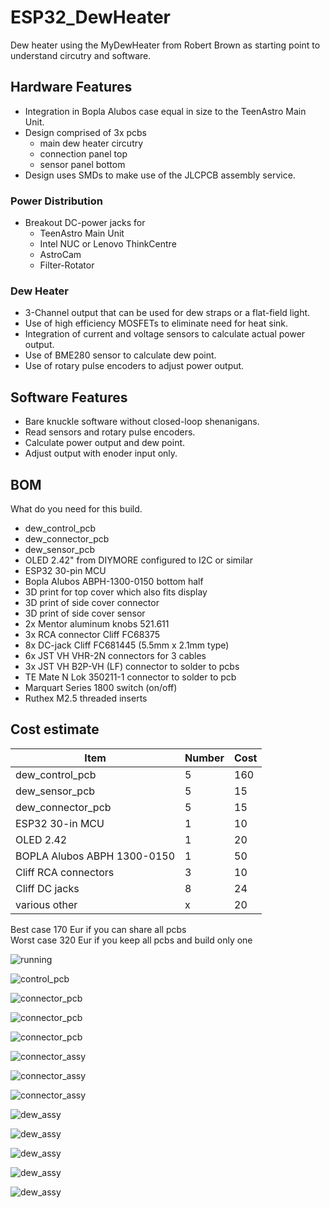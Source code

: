 # ESP32_DewHeater
Dew heater using the MyDewHeater from Robert Brown as starting point to understand circutry and software.

## Hardware Features
* Integration in Bopla Alubos case equal in size to the TeenAstro Main Unit.
* Design comprised of 3x pcbs
   * main dew heater circutry
   * connection panel top
   * sensor panel bottom
* Design uses SMDs to make use of the JLCPCB assembly service.

### Power Distribution
* Breakout DC-power jacks for
   * TeenAstro Main Unit
   * Intel NUC or Lenovo ThinkCentre
   * AstroCam
   * Filter-Rotator
### Dew Heater
* 3-Channel output that can be used for dew straps or a flat-field light.
* Use of high efficiency MOSFETs to eliminate need for heat sink.
* Integration of current and voltage sensors to calculate actual power output.
* Use of BME280 sensor to calculate dew point.
* Use of rotary pulse encoders to adjust power output.

## Software Features
* Bare knuckle software without closed-loop shenanigans.
* Read sensors and rotary pulse encoders.
* Calculate power output and dew point.
* Adjust output with enoder input only.

## BOM
What do you need for this build.
* dew_control_pcb
* dew_connector_pcb
* dew_sensor_pcb
* OLED 2.42" from DIYMORE configured to I2C or similar
* ESP32 30-pin MCU
* Bopla Alubos ABPH-1300-0150 bottom half
* 3D print for top cover which also fits display
* 3D print of side cover connector
* 3D print of side cover sensor
* 2x Mentor aluminum knobs 521.611
* 3x RCA connector Cliff FC68375
* 8x DC-jack Cliff FC681445 (5.5mm x 2.1mm type)
* 6x JST VH VHR-2N connectors for 3 cables
* 3x JST VH B2P-VH (LF) connector to solder to pcbs
* TE Mate N Lok 350211-1 connector to solder to pcb
* Marquart Series 1800 switch (on/off)
* Ruthex M2.5 threaded inserts

## Cost estimate
| Item | Number | Cost |
|-----|-----|-----|
| dew_control_pcb | 5 | 160|
| dew_sensor_pcb | 5 | 15|
| dew_connector_pcb | 5 | 15|
| ESP32 30-in MCU | 1 | 10|
| OLED 2.42 | 1 | 20|
| BOPLA Alubos ABPH 1300-0150 | 1 | 50|
| Cliff RCA connectors | 3 | 10 |
| Cliff DC jacks | 8 | 24 |
| various other | x | 20 |

Best case 170 Eur if you can share all pcbs  
Worst case 320 Eur if you keep all pcbs and build only one

![running](/hardware/img/dew_complete.jpg)

![control_pcb](/hardware/img/dew_control_pcb.jpg)

![connector_pcb](/hardware/img/dew_connector_pcb_01.jpg)

![connector_pcb](/hardware/img/dew_connector_pcb_02.jpg)

![connector_pcb](/hardware/img/dew_connector_pcb_03.jpg)

![connector_assy](/hardware/img/dew_connector_assy_01.jpg)

![connector_assy](/hardware/img/dew_connector_assy_02.jpg)

![connector_assy](/hardware/img/dew_connector_assy_03.jpg)

![dew_assy](/hardware/img/dew_assy_01.JPG)

![dew_assy](/hardware/img/dew_assy_03.JPG)

![dew_assy](/hardware/img/dew_assy_04.JPG)

![dew_assy](/hardware/img/dew_assy_05.JPG)

![dew_assy](/hardware/img/dew_assy_06.JPG)




